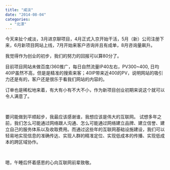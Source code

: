 ```yaml
---
title: "咸淡"
date: "2014-08-04"
categories: 
  - "北漂"
---
```


今天来扯个咸淡，3月进京聊项目，4月正式入京开始干活，5月（新）公司注册下来，6月新项目网站上线，7月开始来客户咨询并且有成单，8月咨询量飙升。

我觉得作为创业的初步，我们的努力的回报可以算80分了。

目前项目网站未做百度/360推广，每日自然流量IP40左右，PV300~400, 日均40IP虽然不高，但是是精准的搜索来客；40IP带来近400的PV，说明网站的吸引力还是有的，客户还是很乐于看我们网站的内容的。

订单也是稀松地来着，有大有小有不大不小，作为新项目创业初期来说这个就可以令人满意了。

 

要问能做到平顺起步，我最应该感谢谁，我想应该是伟大的互联网。 试想多年之前，我们怎么可能通过网络跟人沟通、怎么可能通过网络建立品牌、建立信誉、建立自己的服务体系以及收取费用。而通过这些年的互联网基础设施建设，我们可以轻易地实现信息的准确传达、实现人群的精准定位、实现低成本的传播、实现低成本的跨区域协作。

 

嗯，午睡后怀着感恩的心向互联网前辈致敬。
